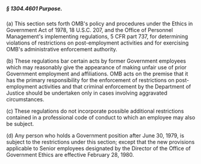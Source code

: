 ##### § 1304.4601 Purpose. #####

(a) This section sets forth OMB's policy and procedures under the Ethics in Government Act of 1978, 18 U.S.C. 207, and the Office of Personnel Management's implementing regulations, 5 CFR part 737, for determining violations of restrictions on post-employment activities and for exercising OMB's administrative enforcement authority.

(b) These regulations bar certain acts by former Government employees which may reasonably give the appearance of making unfair use of prior Government employment and affiliations. OMB acts on the premise that it has the primary responsibility for the enforcement of restrictions on post-employment activities and that criminal enforcement by the Department of Justice should be undertaken only in cases involving aggravated circumstances.

(c) These regulations do not incorporate possible additional restrictions contained in a professional code of conduct to which an employee may also be subject.

(d) Any person who holds a Government position after June 30, 1979, is subject to the restrictions under this section; except that the new provisions applicable to Senior employees designated by the Director of the Office of Government Ethics are effective February 28, 1980.